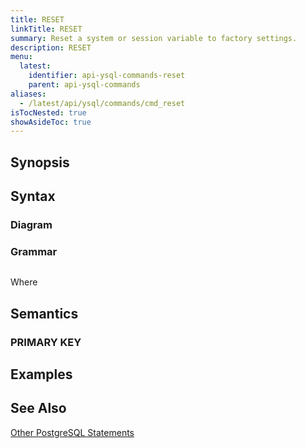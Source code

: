 ```yaml
---
title: RESET
linkTitle: RESET
summary: Reset a system or session variable to factory settings.
description: RESET
menu:
  latest:
    identifier: api-ysql-commands-reset
    parent: api-ysql-commands
aliases:
  - /latest/api/ysql/commands/cmd_reset
isTocNested: true
showAsideToc: true
---
```


## Synopsis

## Syntax

### Diagram 

### Grammar
```
```

Where

## Semantics

### PRIMARY KEY

## Examples

## See Also
[Other PostgreSQL Statements](..)
